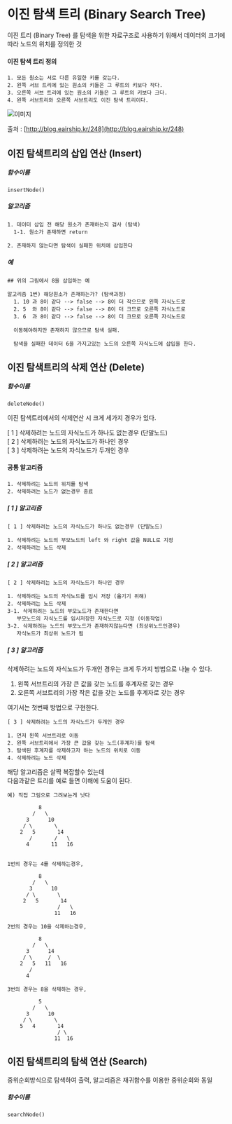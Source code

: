 # 이진 탐색 트리 (Binary Search Tree)
이진 트리 (Binary Tree) 를 탐색을 위한 자료구조로 사용하기 위해서 데이터의 크기에 따라 노드의 위치를 정의한 것


#### 이진 탐색 트리 정의
```
1. 모든 원소는 서로 다른 유일한 키를 갖는다.
2. 왼쪽 서브 트리에 있는 원소의 키들은 그 루트의 키보다 작다.
3. 오른쪽 서브 트리에 있는 원소의 키들은 그 루트의 키보다 크다.
4. 왼쪽 서브트리와 오른쪽 서브트리도 이진 탐색 트리이다.
```

![이미지](http://cfile6.uf.tistory.com/image/2321CB4951A467AC0B97C5)

출처 : [http://blog.eairship.kr/248](http://blog.eairship.kr/248)

## 이진 탐색트리의 삽입 연산 (Insert)
##### 함수이름
`insertNode()`

##### 알고리즘
```
1. 데이터 삽입 전 해당 원소가 존재하는지 검사 (탐색)
  1-1. 원소가 존재하면 return

2. 존재하지 않는다면 탐색이 실패한 위치에 삽입한다
```
##### 예
```
## 위의 그림에서 8을 삽입하는 예

알고리즘 1번) 해당원소가 존재하는가? (탐색과정)
  1. 10 과 8이 같다 --> false --> 8이 더 작으므로 왼쪽 자식노드로
  2. 5  와 8이 같다 --> false --> 8이 더 크므로 오른쪽 자식노드로
  3. 6  과 8이 같다 --> false --> 8이 더 크므로 오른쪽 자식노드로

  이동해야하지만 존재하지 않으므로 탐색 실패.

  탐색을 실패한 데이터 6을 가지고있는 노드의 오른쪽 자식노드에 삽입을 한다.
```
## 이진 탐색트리의 삭제 연산 (Delete)
##### 함수이름
`deleteNode()`

이진 탐색트리에서의 삭제연산 시 크게 세가지 경우가 있다.  

[ 1 ] 삭제하려는 노드의 자식노드가 하나도 없는경우 (단말노드)  
[ 2 ] 삭제하려는 노드의 자식노드가 하나인 경우  
[ 3 ] 삭제하려는 노드의 자식노드가 두개인 경우


#### 공통 알고리즘
```
1. 삭제하려는 노드의 위치를 탐색
2. 삭제하려는 노드가 없는경우 종료
```

##### [ 1 ] 알고리즘
```
[ 1 ] 삭제하려는 노드의 자식노드가 하나도 없는경우 (단말노드)  

1. 삭제하려는 노드의 부모노드의 left 와 right 값을 NULL로 지정
2. 삭제하려는 노드 삭제
```
##### [ 2 ] 알고리즘
```
[ 2 ] 삭제하려는 노드의 자식노드가 하나인 경우  

1. 삭제하려는 노드의 자식노드를 임시 저장 (옮기기 위해)
2. 삭제하려는 노드 삭제
3-1. 삭제하려는 노드의 부모노드가 존재한다면
   부모노드의 자식노드를 임시저장한 자식노드로 지정 (이동작업)
3-2. 삭제하려는 노드의 부모노드가 존재하지않는다면 (최상위노드인경우)
   자식노드가 최상위 노드가 됨
```
##### [ 3 ] 알고리즘
삭제하려는 노드의 자식노드가 두개인 경우는 크게 두가지 방법으로 나눌 수 있다.

1. 왼쪽 서브트리의 가장 큰 값을 갖는 노드를 후계자로 갖는 경우
2. 오른쪽 서브트리의 가장 작은 값을 갖는 노드를 후계자로 갖는 경우

여기서는 첫번째 방법으로 구현한다.

```
[ 3 ] 삭제하려는 노드의 자식노드가 두개인 경우

1. 먼저 왼쪽 서브트리로 이동
2. 왼쪽 서브트리에서 가장 큰 값을 갖는 노드(후계자)를 탐색
3. 탐색된 후계자를 삭제하고자 하는 노드의 위치로 이동
4. 삭제하려는 노드 삭제
```
해당 알고리즘은 살짝 복잡할수 있는데  
다음과같은 트리를 예로 들면 이해에 도움이 된다.

```
예) 직접 그림으로 그려보는게 낫다

          8
        /   \
      3      10
     / \       \
    2   5       14
       /       /   \
      4       11   16


1번의 경우는 4를 삭제하는경우,

          8
        /   \
       3      10
      / \       \
     2   5       14
                /   \
               11   16

2번의 경우는 10을 삭제하는경우,

          8
        /   \
      3      14
     / \     /  \
    2   5   11   16
       /
      4

3번의 경우는 8을 삭제하는 경우,

          5
        /   \
      3      10
     / \       \
    5   4       14
                / \
               11  16
```

## 이진 탐색트리의 탐색 연산 (Search)
중위순회방식으로 탐색하여 출력, 알고리즘은 재귀함수를 이용한 중위순회와 동일
##### 함수이름
`searchNode()`
